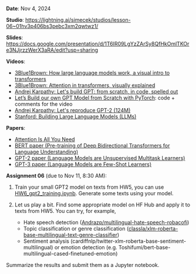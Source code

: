 **Date**: Nov 4, 2024

**Studio**: https://lightning.ai/simecek/studios/lesson-06~01hv3p406bs3pebc3xm2qwtwz1/

**Slides**: https://docs.google.com/presentation/d/1T6IR09LgYzZArSy8QfHkOmlTKOre3NJjrzzWerX3aRA/edit?usp=sharing

**Videos**:

* [3Blue1Brown: How large language models work, a visual intro to transformers](https://www.youtube.com/watch?v=wjZofJX0v4M&ab_channel=3Blue1Brown)
* [3Blue1Brown: Attention in transformers, visually explained](https://www.youtube.com/watch?v=eMlx5fFNoYc&ab_channel=3Blue1Brown)
* [Andrej Karpathy: Let's build GPT: from scratch, in code, spelled out](https://www.youtube.com/watch?v=kCc8FmEb1nY)
* [Let’s Build our own GPT Model from Scratch with PyTorch](https://levelup.gitconnected.com/lets-build-our-own-gpt-model-from-scratch-with-pytorch-236a65a1fb54): code + comments for the video
* [Andrej Karpathy: Let's reproduce GPT-2 (124M)](https://www.youtube.com/watch?v=l8pRSuU81PU)
* [Stanford: Building Large Language Models (LLMs)](https://www.youtube.com/watch?v=9vM4p9NN0Ts)

**Papers**:

* [Attention Is All You Need](https://arxiv.org/abs/1706.03762)
* [BERT paper (Pre-training of Deep Bidirectional Transformers for Language Understanding)](https://arxiv.org/abs/1810.04805)
* [GPT-2 paper (Language Models are Unsupervised Multitask Learners)](https://cdn.openai.com/better-language-models/language_models_are_unsupervised_multitask_learners.pdf)
* [GPT-3 paper (Language Models are Few-Shot Learners)](https://arxiv.org/abs/2005.14165)

**Assignment 06** (due to Nov 11, 8:30 AM):

1. Train your small GPT2 model on texts from HW5, you can use [HW6_gpt2_training.ipynb](HW6_gpt2_training.ipynb). Generate some texts using your model.
1. Let us play a bit. Find some appropriate model on HF Hub and apply it to texts from HW5. You can try, for example,

    * Hate speech detection ([Andrazp/multilingual-hate-speech-robacofi](https://huggingface.co/Andrazp/multilingual-hate-speech-robacofi))
    * Topic classification or genre classification ([classla/xlm-roberta-base-multilingual-text-genre-classifier](https://huggingface.co/classla/xlm-roberta-base-multilingual-text-genre-classifier))
    * Sentiment analysis (cardiffnlp/twitter-xlm-roberta-base-sentiment-multilingual) or emotion detection (e.g. Toshifumi/bert-base-multilingual-cased-finetuned-emotion)

Summarize the results and submit them as a Jupyter notebook.




